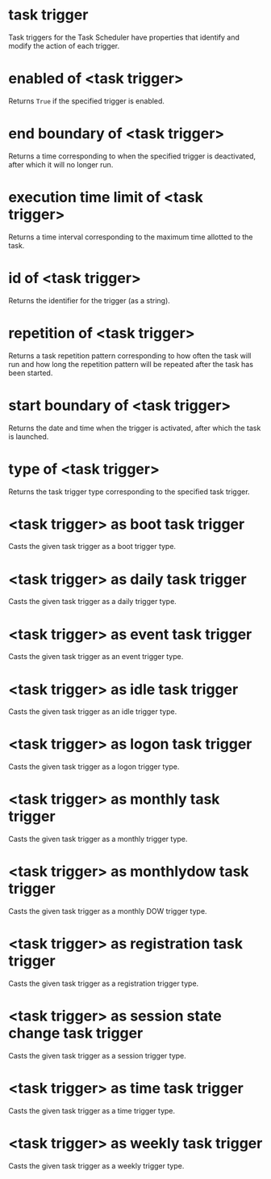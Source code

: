 # task trigger

Task triggers for the Task Scheduler have properties that identify and modify the action of each trigger.

# enabled of &lt;task trigger&gt;

Returns `True` if the specified trigger is enabled.

# end boundary of &lt;task trigger&gt;

Returns a time corresponding to when the specified trigger is deactivated, after which it will no longer run.

# execution time limit of &lt;task trigger&gt;

Returns a time interval corresponding to the maximum time allotted to the task.

# id of &lt;task trigger&gt;

Returns the identifier for the trigger (as a string).

# repetition of &lt;task trigger&gt;

Returns a task repetition pattern corresponding to how often the task will run and how long the repetition pattern will be repeated after the task has been started.

# start boundary of &lt;task trigger&gt;

Returns the date and time when the trigger is activated, after which the task is launched.

# type of &lt;task trigger&gt;

Returns the task trigger type corresponding to the specified task trigger.

# &lt;task trigger&gt; as boot task trigger

Casts the given task trigger as a boot trigger type.

# &lt;task trigger&gt; as daily task trigger

Casts the given task trigger as a daily trigger type.

# &lt;task trigger&gt; as event task trigger

Casts the given task trigger as an event trigger type.

# &lt;task trigger&gt; as idle task trigger

Casts the given task trigger as an idle trigger type.

# &lt;task trigger&gt; as logon task trigger

Casts the given task trigger as a logon trigger type.

# &lt;task trigger&gt; as monthly task trigger

Casts the given task trigger as a monthly trigger type.

# &lt;task trigger&gt; as monthlydow task trigger

Casts the given task trigger as a monthly DOW trigger type.

# &lt;task trigger&gt; as registration task trigger

Casts the given task trigger as a registration trigger type.

# &lt;task trigger&gt; as session state change task trigger

Casts the given task trigger as a session trigger type.

# &lt;task trigger&gt; as time task trigger

Casts the given task trigger as a time trigger type.

# &lt;task trigger&gt; as weekly task trigger

Casts the given task trigger as a weekly trigger type.
